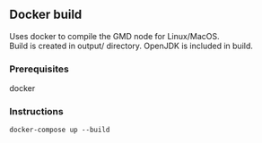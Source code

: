 ## Docker build

Uses docker to compile the GMD node for Linux/MacOS.  
Build is created in output/ directory.
OpenJDK is included in build.

### Prerequisites

docker

### Instructions

`docker-compose up --build`
